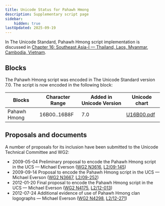 ```yaml
---
title: Unicode Status for Pahawh Hmong
description: Supplementary script page
sidebar:
    hidden: true
lastUpdated: 2025-09-19
---
```


In The Unicode Standard, Pahawh Hmong script implementation is discussed in [Chapter 16: Southeast Asia-I — Thailand, Laos, Myanmar, Cambodia, Vietnam](https://www.unicode.org/versions/latest/core-spec/chapter-16/#G68320).

## Blocks

The Pahawh Hmong script was encoded in The Unicode Standard version 7.0. The script is now encoded in the following block:

| Blocks | Character Range | Added in Unicode Version | Unicode chart |
| ------ | --------------- | ------------------------ | ------------- |
| Pahawh Hmong | 16B00..16B8F | 7.0 | [U16B00.pdf](http://www.unicode.org/charts/PDF/U16B00.pdf) |

## Proposals and documents

A number of proposals for its inclusion have been submitted to the Unicode Technical Committee and WG2:
- 2009-05-04 Preliminary proposal to encode the Pahawh Hmong script in the UCS — Michael Everson ([WG2 N3616](https://www.unicode.org/wg2/docs/n3616.pdf), [L2/09-145](http://www.unicode.org/cgi-bin/GetMatchingDocs.pl?L2/09-145))
- 2009-09-14 Proposal to encode the Pahawh Hmong script in the UCS — Michael Everson ([WG2 N3667](https://www.unicode.org/wg2/docs/n3667.pdf), [L2/09-252](http://www.unicode.org/cgi-bin/GetMatchingDocs.pl?L2/09-252))
- 2012-01-20 Final proposal to encode the Pahawh Hmong script in the UCS — Michael Everson  ([WG2 N4175](https://www.unicode.org/wg2/docs/n4175.pdf), [L2/12-013](http://www.unicode.org/cgi-bin/GetMatchingDocs.pl?L2/12-013))
- 2012-07-24 Additional evidence of use of Pahawh Hmong clan logographs — Michael Everson ([WG2 N4298](https://www.unicode.org/wg2/docs/n4298.pdf), [L2/12-271](http://www.unicode.org/cgi-bin/GetMatchingDocs.pl?L2/12-271))
